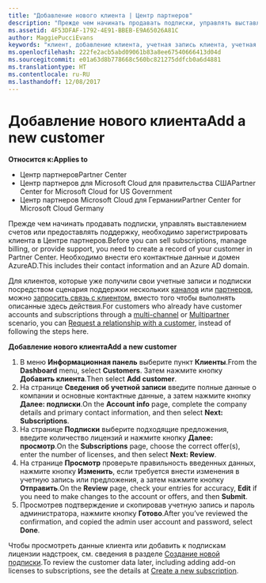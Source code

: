 ```yaml
---
title: "Добавление нового клиента | Центр партнеров"
description: "Прежде чем начинать продавать подписки, управлять выставлением счетов или предоставлять поддержку, необходимо зарегистрировать клиента в Центре партнеров. Необходимо внести его контактные данные и домен AzureAD."
ms.assetid: 4F53DFAF-1792-4E91-BBEB-E9A65026A81C
author: MaggiePucciEvans
keywords: "клиент, добавление клиента, учетная запись клиента, учетная запись клиента в Центре партнеров, клиенты, добавление клиентов, создание учетной записи клиента"
ms.openlocfilehash: 222fe2acb5abd09061b83a8ee67540666413d04d
ms.sourcegitcommit: e01a63d8b778668c560bc821275ddfcb0a6d4881
ms.translationtype: HT
ms.contentlocale: ru-RU
ms.lasthandoff: 12/08/2017
---
```

# <a name="add-a-new-customer"></a><span data-ttu-id="106fb-105">Добавление нового клиента</span><span class="sxs-lookup"><span data-stu-id="106fb-105">Add a new customer</span></span>

**<span data-ttu-id="106fb-106">Относится к:</span><span class="sxs-lookup"><span data-stu-id="106fb-106">Applies to</span></span>**

-  <span data-ttu-id="106fb-107">Центр партнеров</span><span class="sxs-lookup"><span data-stu-id="106fb-107">Partner Center</span></span>
-  <span data-ttu-id="106fb-108">Центр партнеров для Microsoft Cloud для правительства США</span><span class="sxs-lookup"><span data-stu-id="106fb-108">Partner Center for Microsoft Cloud for US Government</span></span>
-  <span data-ttu-id="106fb-109">Центр партнеров Microsoft Cloud для Германии</span><span class="sxs-lookup"><span data-stu-id="106fb-109">Partner Center for Microsoft Cloud Germany</span></span>


<span data-ttu-id="106fb-110">Прежде чем начинать продавать подписки, управлять выставлением счетов или предоставлять поддержку, необходимо зарегистрировать клиента в Центре партнеров.</span><span class="sxs-lookup"><span data-stu-id="106fb-110">Before you can sell subscriptions, manage billing, or provide support, you need to create a record of your customer in Partner Center.</span></span> <span data-ttu-id="106fb-111">Необходимо внести его контактные данные и домен AzureAD.</span><span class="sxs-lookup"><span data-stu-id="106fb-111">This includes their contact information and an Azure AD domain.</span></span>

<span data-ttu-id="106fb-112">Для клиентов, которые уже получили свои учетные записи и подписки посредством сценария поддержки нескольких [каналов](multichannel.md) или [партнеров](multipartner.md), можно [запросить связь с клиентом](request-a-relationship-with-a-customer.md), вместо того чтобы выполнять описанные здесь действия.</span><span class="sxs-lookup"><span data-stu-id="106fb-112">For customers who already have customer accounts and subscriptions through a [multi-channel](multichannel.md) or [Multipartner](multipartner.md) scenario, you can [Request a relationship with a customer](request-a-relationship-with-a-customer.md), instead of following the steps here.</span></span>

**<span data-ttu-id="106fb-113">Добавление нового клиента</span><span class="sxs-lookup"><span data-stu-id="106fb-113">Add a new customer</span></span>**

1.  <span data-ttu-id="106fb-114">В меню **Информационная панель** выберите пункт **Клиенты**.</span><span class="sxs-lookup"><span data-stu-id="106fb-114">From the **Dashboard** menu, select **Customers**.</span></span> <span data-ttu-id="106fb-115">Затем нажмите кнопку **Добавить клиента**.</span><span class="sxs-lookup"><span data-stu-id="106fb-115">Then select **Add customer**.</span></span>
2.  <span data-ttu-id="106fb-116">На странице **Сведения об учетной записи** введите полные данные о компании и основные контактные данные, а затем нажмите кнопку **Далее: подписки**.</span><span class="sxs-lookup"><span data-stu-id="106fb-116">On the **Account info** page, complete the company details and primary contact information, and then select **Next: Subscriptions**.</span></span>
3.  <span data-ttu-id="106fb-117">На странице **Подписки** выберите подходящие предложения, введите количество лицензий и нажмите кнопку **Далее: просмотр**.</span><span class="sxs-lookup"><span data-stu-id="106fb-117">On the **Subscriptions** page, choose the correct offer(s), enter the number of licenses, and then select **Next: Review**.</span></span>
4.  <span data-ttu-id="106fb-118">На странице **Просмотр** проверьте правильность введенных данных, нажмите кнопку **Изменить**, если требуется внести изменения в учетную запись или предложения, а затем нажмите кнопку **Отправить**.</span><span class="sxs-lookup"><span data-stu-id="106fb-118">On the **Review** page, check your entries for accuracy, **Edit** if you need to make changes to the account or offers, and then **Submit**.</span></span>
5.  <span data-ttu-id="106fb-119">Просмотрев подтверждение и скопировав учетную запись и пароль администратора, нажмите кнопку **Готово**.</span><span class="sxs-lookup"><span data-stu-id="106fb-119">After you’ve reviewed the confirmation, and copied the admin user account and password, select **Done**.</span></span>

<span data-ttu-id="106fb-120">Чтобы просмотреть данные клиента или добавить к подпискам лицензии надстроек, см. сведения в разделе [Создание новой подписки](create-a-new-subscription.md).</span><span class="sxs-lookup"><span data-stu-id="106fb-120">To review the customer data later, including adding add-on licenses to subscriptions, see the details at [Create a new subscription](create-a-new-subscription.md).</span></span>

 

 



